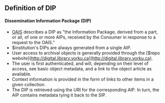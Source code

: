 ## Definition of DIP

#### Dissemination Information Package (DIP)

* [OAIS](http://en.wikipedia.org/wiki/Open_Archival_Information_System) describes a DIP as "the Information Package, derived from a part, or all, of one or more AIPs, received by the Consumer in response to a request to the OAIS."
* $institution's DIPs are always generated from a single AIP.
* User access to archival objects is generally provided through the [$repo website](http://digital.library.yorku.ca](http://digital.library.yorku.ca).
* The user is first authenticated, and will, depending on their level of access, see basic object metadata, and a link to the object article as available.
* Context information is provided in the form of links to other items in a given collection.
* The DIP is retrieved using the URI for the corresponding AIP. In turn, the AIP contains metadata tying it back to the SIP.
